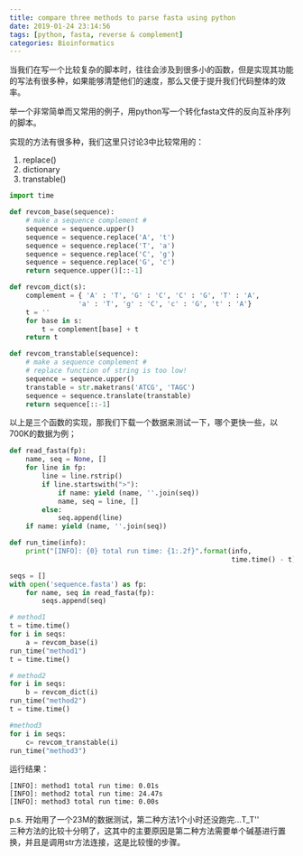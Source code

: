 ```yaml
---
title: compare three methods to parse fasta using python
date: 2019-01-24 23:14:56
tags: [python, fasta, reverse & complement]
categories: Bioinformatics
---
```


当我们在写一个比较复杂的脚本时，往往会涉及到很多小的函数，但是实现其功能的写法有很多种，如果能够清楚他们的速度，那么又便于提升我们代码整体的效率。

举一个非常简单而又常用的例子，用python写一个转化fasta文件的反向互补序列的脚本。

实现的方法有很多种，我们这里只讨论3中比较常用的：

1. replace()
2. dictionary
3. transtable()

<!-- more -->

```python
import time

def revcom_base(sequence):
    # make a sequence complement #
    sequence = sequence.upper()
    sequence = sequence.replace('A', 't')
    sequence = sequence.replace('T', 'a')
    sequence = sequence.replace('C', 'g')
    sequence = sequence.replace('G', 'c')
    return sequence.upper()[::-1]

def revcom_dict(s):
    complement = { 'A' : 'T', 'G' : 'C', 'C' : 'G', 'T' : 'A',
                 'a' : 'T', 'g' : 'C', 'c' : 'G', 't' : 'A'}
    t = ''
    for base in s:
        t = complement[base] + t
    return t

def revcom_transtable(sequence):
    # make a sequence complement #
    # replace function of string is too low!
    sequence = sequence.upper()
    transtable = str.maketrans('ATCG', 'TAGC')
    sequence = sequence.translate(transtable)
    return sequence[::-1]

```

以上是三个函数的实现，那我们下载一个数据来测试一下，哪个更快一些，以700K的数据为例；

```python
def read_fasta(fp):
    name, seq = None, []
    for line in fp:
        line = line.rstrip()
        if line.startswith(">"):
            if name: yield (name, ''.join(seq))
            name, seq = line, []
        else:
            seq.append(line)
    if name: yield (name, ''.join(seq))

def run_time(info):
    print("[INFO]: {0} total run time: {1:.2f}".format(info,
                                                       time.time() - t) + "s")

seqs = []
with open('sequence.fasta') as fp:
    for name, seq in read_fasta(fp):
        seqs.append(seq)

# method1
t = time.time()
for i in seqs:
    a = revcom_base(i)
run_time("method1")
t = time.time()

# method2
for i in seqs:
    b = revcom_dict(i)
run_time("method2")
t = time.time()

#method3
for i in seqs:
    c= revcom_transtable(i)
run_time("method3")
```

运行结果：

```text
[INFO]: method1 total run time: 0.01s
[INFO]: method2 total run time: 24.47s
[INFO]: method3 total run time: 0.00s
```
p.s. 开始用了一个23M的数据测试，第二种方法1个小时还没跑完...T_T''  
三种方法的比较十分明了，这其中的主要原因是第二种方法需要单个碱基进行置换，并且是调用str方法连接，这是比较慢的步骤。